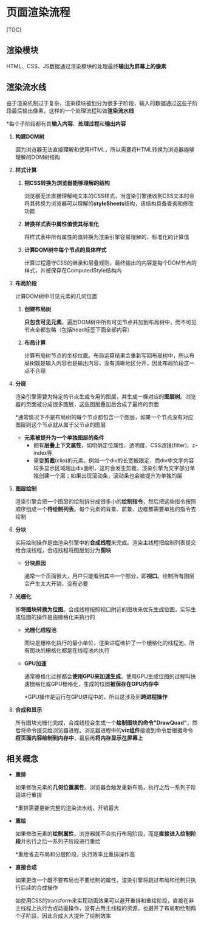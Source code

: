# 页面渲染流程

[TOC]

## 渲染模块

HTML、CSS、JS数据通过渲染模块的处理最终**输出为屏幕上的像素**



## 渲染流水线

由于渲染机制过于复杂，渲染模块被划分为很多子阶段，输入的数据通过这些子阶段最后输出像素，这样的一个处理流程叫做**渲染流水线**

*每个子阶段都有其**输入内容**、**处理过程**和**输出内容**

1. **构建DOM树**

   因为浏览器无法直接理解和使用HTML，所以需要将HTML转换为浏览器能够理解的DOM树结构

2. **样式计算**

   1. **把CSS转换为浏览器能够理解的结构**

      浏览器无法直接理解纯文本的CSS样式，当渲染引擎接收到CSS文本时会将其转换为浏览器可以理解的**styleSheets**结构，该结构具备查询和修改功能

   2. **转换样式表中属性值使其标准化**

      将样式表中所有属性的值转换为渲染引擎容易理解的、标准化的计算值

   3. **计算DOM树中每个节点的具体样式**

      计算过程遵守CSS的继承和层叠规则，最终输出的内容是每个DOM节点的样式，并被保存在ComputedStyle结构内

3. **布局阶段**

   计算DOM树中可见元素的几何位置

   1. **创建布局树**

      **只包含可见元素**。遍历DOM树中所有可见节点并加到布局树中，而不可见节点全都忽略（包括head标签下面全部内容）

   2. **布局计算**

      计算布局树节点的坐标位置。布局运算结果会重新写回布局树中，所以布局树既是输入内容也是输出内容，没有清晰地区分开，因此布局阶段这一点不合理

4. **分层**

   渲染引擎需要为特定的节点生成专用的图层，并生成一棵对应的**图层树**。浏览器的页面被分成很多图层，这些图层叠加后合成了最终的页面

   *通常情况下不是布局树的每个节点都包含一个图层，如果一个节点没有对应图层则这个节点就从属于父节点的图层

   - **元素被提升为一个单独图层的条件**
     - 拥有**层叠上下文属性**，如明确定位属性、透明度、CSS滤镜(filter)、z-index等
     - 需要**剪裁**(clip)的元素。例如一个div的长宽被限定，而div中文字内容较多显示区域超出div面积，这时会发生剪裁，渲染引擎为文字部分单独创建一个层；如果出现滚动条，滚动条也会被提升为单独的层

5. **图层绘制**

   渲染引擎会把一个图层的绘制拆分成很多小的**绘制指令**，然后把这些指令按照顺序组成一个**待绘制列表**。每个元素的背景、前景、边框都需要单独的指令去绘制

6. **分块**

   实际绘制操作是由渲染引擎中的**合成线程**来完成。渲染主线程把绘制列表提交给合成线程，合成线程将图层划分为**图块**

   - **分块原因**

     通常一个页面很大，用户只能看到其中一个部分，即**视口**。绘制所有图层会产生太大开销，没有必要

7. **光栅化**

   即**将图块转换为位图**。合成线程按照视口附近的图块来优先生成位图，实际生成位图的操作是由栅格化来执行的

   - **光栅化线程池**

     图块是栅格化执行的最小单位，渲染进程维护了一个栅格化的线程池，所有图块的栅格化都是在线程池内执行

   - **GPU加速**

     通常栅格化过程都会**使用GPU来加速生成**，使用GPU生成位图的过程叫快速栅格化或GPU栅格化，生成的位图**被保存在GPU内存中**

     *GPU操作是运行在GPU进程中的，所以这涉及到**跨进程操作**

8. **合成和显示**

   所有图块光栅化完成，合成线程会生成一个**绘制图块的命令"DrawQuad"**，然后将命令提交给浏览器进程。浏览器进程中的**viz组件**接收到命令后根据命令**将页面内容绘制到内存中**，最后再**将内存显示在屏幕上**



## 相关概念

- **重排**

  如果修改元素的**几何位置属性**，浏览器会触发重新布局，执行之后一系列子阶段进行重排

  *重排需要更新完整的渲染流水线，开销最大

- **重绘**

  如果修改元素的**绘制属性**，浏览器就不会执行布局阶段，而是**直接进入绘制阶段**并执行之后一系列子阶段进行重绘

  *重绘省去布局和分层阶段，执行效率比重排操作高

- **直接合成**

  如果更改一个既不要布局也不要绘制的属性，渲染引擎将跳过布局和绘制只执行后续的合成操作

  如使用CSS的transform来实现动画效果可以避开重排和重绘阶段，直接在非主线程上执行合成动画操作，没有占用主线程的资源，也避开了布局和绘制两个子阶段，因此合成大大提升了绘制效率